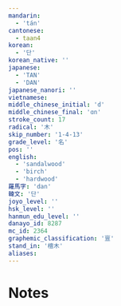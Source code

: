 ```yaml
---
mandarin:
  - 'tán'
cantonese:
  - taan4
korean:
  - '단'
korean_native: ''
japanese:
  - 'TAN'
  - 'DAN'
japanese_nanori: ''
vietnamese:
middle_chinese_initial: 'd'
middle_chinese_final: 'ɑn'
stroke_count: 17
radical: '木'
skip_number: '1-4-13'
grade_level: '名'
pos: ''
english:
  - 'sandalwood'
  - 'birch'
  - 'hardwood'
羅馬字: 'dan'
韓文: '단'
joyo_level: ''
hsk_level: ''
hanmun_edu_level: ''
danayo_id: 8287
mc_id: 2364
graphemic_classification: '亶'
stand_in: '檀木'
aliases:
---
```


# Notes

